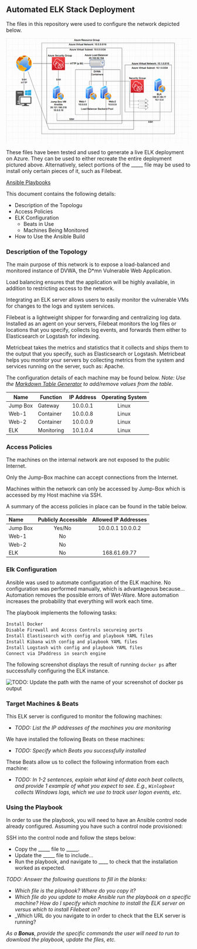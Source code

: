## Automated ELK Stack Deployment

The files in this repository were used to configure the network depicted below.

![](https://github.com/zacsheahan/ELK-Monitoring-Stack/blob/main/Diagrams/Topology1.png "Topology of ELK-Stack :D")

These files have been tested and used to generate a live ELK deployment on Azure. They can be used to either recreate the entire deployment pictured above. Alternatively, select portions of the _____ file may be used to install only certain pieces of it, such as Filebeat.

[Ansible Playbooks](https://github.com/zacsheahan/ELK-Monitoring-Stack/tree/main/Ansible)

This document contains the following details:
- Description of the Topologu
- Access Policies
- ELK Configuration
  - Beats in Use
  - Machines Being Monitored
- How to Use the Ansible Build


### Description of the Topology

The main purpose of this network is to expose a load-balanced and monitored instance of DVWA, the D*mn Vulnerable Web Application.

Load balancing ensures that the application will be highly available, in addition to restricting access to the network.

Integrating an ELK server allows users to easily monitor the vulnerable VMs for changes to the logs and system services.

Filebeat is a lightweight shipper for forwarding and centralizing log data. Installed as an agent on your servers, Filebeat monitors the log files or locations that you specify, collects log events, and forwards them either to Elasticsearch or Logstash for indexing.

Metricbeat takes the metrics and statistics that it collects and ships them to the output that you specify, such as Elasticsearch or Logstash. Metricbeat helps you monitor your servers by collecting metrics from the system and services running on the server, such as: Apache.


The configuration details of each machine may be found below.
_Note: Use the [Markdown Table Generator](http://www.tablesgenerator.com/markdown_tables) to add/remove values from the table_.

| Name     | Function | IP Address | Operating System |
|----------|----------|:------------:|:------------------:|
| Jump Box | Gateway  | 10.0.0.1   | Linux            |
| Web-1    |   Container       |     10.0.0.8       |           Linux       |
| Web-2     |      Container    |        10.0.0.9    |         Linux         |
| ELK     |       Monitoring   |     10.1.0.4       |            Linux      |

### Access Policies

The machines on the internal network are not exposed to the public Internet. 

Only the Jump-Box machine can accept connections from the Internet.

Machines within the network can only be accessed by Jump-Box which is accessed by my Host machine via SSH.

A summary of the access policies in place can be found in the table below.

| Name     | Publicly Accessible | Allowed IP Addresses |
|:----------|:---------------------:|:----------------------:|
| Jump Box | Yes/No              | 10.0.0.1 10.0.0.2    |
|     Web-1     |          No           |                      |
|     Web-2     |            No         |                      |
| ELK |        No      | 168.61.69.77    |
### Elk Configuration

Ansible was used to automate configuration of the ELK machine. No configuration was performed manually, which is advantageous because...
Automation removes the possible errors of Wet-Ware. More automation increases the probability that everything will work each time.

The playbook implements the following tasks:
```
Install Docker
Disable Firewall and Access Controls secureing ports
Install Elastisearch with config and playbook YAML files
Install Kibana with config and playbook YAML files
Install Logstash with config and playbook YAML files
Connect via IPaddress in search engine
```
The following screenshot displays the result of running `docker ps` after successfully configuring the ELK instance.

![TODO: Update the path with the name of your screenshot of docker ps output](Images/docker_ps_output.png)

### Target Machines & Beats
This ELK server is configured to monitor the following machines:
- _TODO: List the IP addresses of the machines you are monitoring_

We have installed the following Beats on these machines:
- _TODO: Specify which Beats you successfully installed_

These Beats allow us to collect the following information from each machine:
- _TODO: In 1-2 sentences, explain what kind of data each beat collects, and provide 1 example of what you expect to see. E.g., `Winlogbeat` collects Windows logs, which we use to track user logon events, etc._

### Using the Playbook
In order to use the playbook, you will need to have an Ansible control node already configured. Assuming you have such a control node provisioned: 

SSH into the control node and follow the steps below:
- Copy the _____ file to _____.
- Update the _____ file to include...
- Run the playbook, and navigate to ____ to check that the installation worked as expected.

_TODO: Answer the following questions to fill in the blanks:_
- _Which file is the playbook? Where do you copy it?_
- _Which file do you update to make Ansible run the playbook on a specific machine? How do I specify which machine to install the ELK server on versus which to install Filebeat on?_
- _Which URL do you navigate to in order to check that the ELK server is running?

_As a **Bonus**, provide the specific commands the user will need to run to download the playbook, update the files, etc._
